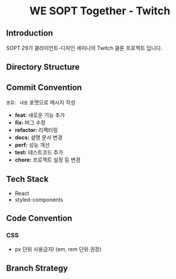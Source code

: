 <div align="center">
    <h1>WE SOPT Together - Twitch</h1>
</div>

## Introduction

SOPT 29기 클라이언트-디자인 세미나의 Twitch 클론 프로젝트 입니다.

## Directory Structure

## Commit Convention

`종류: 내용` 포맷으로 메시지 작성

- **feat:** 새로운 기능 추가
- **fix:** 버그 수정
- **refactor:** 리팩터링
- **docs:** 설명 문서 변경
- **perf:** 성능 개선
- **test:** 테스트코드 추가
- **chore:** 프로젝트 설정 등 변경

## Tech Stack

- React
- styled-components

## Code Convention

### CSS

- px 단위 사용금지! (em, rem 단위 권장)

## Branch Strategy
